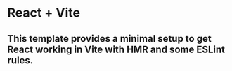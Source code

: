 # React + Vite

## This template provides a minimal setup to get React working in Vite with HMR and some ESLint rules. 

